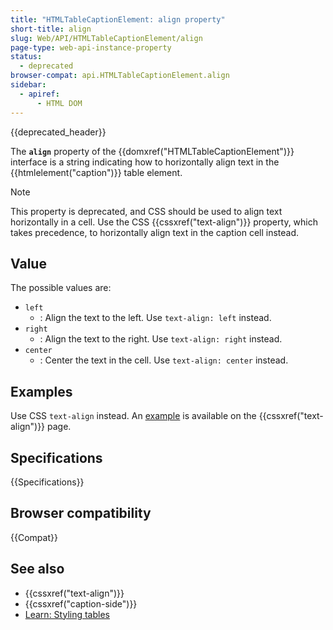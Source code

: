 ```yaml
---
title: "HTMLTableCaptionElement: align property"
short-title: align
slug: Web/API/HTMLTableCaptionElement/align
page-type: web-api-instance-property
status:
  - deprecated
browser-compat: api.HTMLTableCaptionElement.align
sidebar:
  - apiref:
      - HTML DOM
---
```


{{deprecated_header}}

The **`align`** property of the {{domxref("HTMLTableCaptionElement")}} interface is a string indicating how to horizontally align text in the {{htmlelement("caption")}} table element.

> [!NOTE]
> This property is deprecated, and CSS should be used to align text horizontally in a cell. Use the CSS {{cssxref("text-align")}} property, which takes precedence, to horizontally align text in the caption cell instead.

## Value

The possible values are:

- `left`
  - : Align the text to the left. Use `text-align: left` instead.
- `right`
  - : Align the text to the right. Use `text-align: right` instead.
- `center`
  - : Center the text in the cell. Use `text-align: center` instead.

## Examples

Use CSS `text-align` instead. An [example](/en-US/docs/Web/CSS/text-align#table_alignment) is available on the {{cssxref("text-align")}} page.

## Specifications

{{Specifications}}

## Browser compatibility

{{Compat}}

## See also

- {{cssxref("text-align")}}
- {{cssxref("caption-side")}}
- [Learn: Styling tables](/en-US/docs/Learn_web_development/Core/Styling_basics/Tables)
